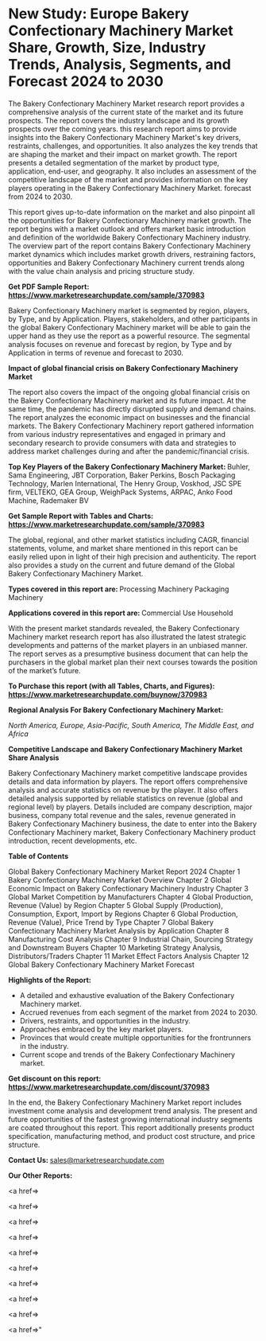 # New Study: Europe Bakery Confectionary Machinery Market Share, Growth, Size, Industry Trends, Analysis, Segments, and Forecast 2024 to 2030

The Bakery Confectionary Machinery Market research report provides a comprehensive analysis of the current state of the market and its future prospects. The report covers the industry landscape and its growth prospects over the coming years. this research report aims to provide insights into the Bakery Confectionary Machinery Market's key drivers, restraints, challenges, and opportunities. It also analyzes the key trends that are shaping the market and their impact on market growth. The report presents a detailed segmentation of the market by product type, application, end-user, and geography. It also includes an assessment of the competitive landscape of the market and provides information on the key players operating in the Bakery Confectionary Machinery Market. forecast from 2024 to 2030.

This report gives up-to-date information on the market and also pinpoint all the opportunities for Bakery Confectionary Machinery market growth. The report begins with a market outlook and offers market basic introduction and definition of the worldwide Bakery Confectionary Machinery industry. The overview part of the report contains Bakery Confectionary Machinery market dynamics which includes market growth drivers, restraining factors, opportunities and Bakery Confectionary Machinery current trends along with the value chain analysis and pricing structure study.

<strong><b>Get PDF Sample Report: <a href=https://www.marketresearchupdate.com/sample/370983>https://www.marketresearchupdate.com/sample/370983</a></b></strong>

Bakery Confectionary Machinery market is segmented by region, players, by Type, and by Application. Players, stakeholders, and other participants in the global Bakery Confectionary Machinery market will be able to gain the upper hand as they use the report as a powerful resource. The segmental analysis focuses on revenue and forecast by region, by Type and by Application in terms of revenue and forecast to 2030.

<strong><b>Impact of global financial crisis on Bakery Confectionary Machinery Market</b></strong>

The report also covers the impact of the ongoing global financial crisis on the Bakery Confectionary Machinery market and its future impact. At the same time, the pandemic has directly disrupted supply and demand chains. The report analyzes the economic impact on businesses and the financial markets. The Bakery Confectionary Machinery report gathered information from various industry representatives and engaged in primary and secondary research to provide consumers with data and strategies to address market challenges during and after the pandemic/financial crisis.

<strong><b>Top Key Players of the Bakery Confectionary Machinery Market:
</b></strong>Buhler, Sama Engineering, JBT Corporation, Baker Perkins, Bosch Packaging Technology, Marlen International, The Henry Group, Voskhod, JSC SPE firm, VELTEKO, GEA Group, WeighPack Systems, ARPAC, Anko Food Machine, Rademaker BV<strong><b>
</b></strong>

<strong><b>Get Sample Report with Tables and Charts: <a href=https://www.marketresearchupdate.com/sample/370983>https://www.marketresearchupdate.com/sample/370983</a></b></strong>

The global, regional, and other market statistics including CAGR, financial statements, volume, and market share mentioned in this report can be easily relied upon in light of their high precision and authenticity. The report also provides a study on the current and future demand of the Global Bakery Confectionary Machinery Market.

<strong><b>Types covered in this report are:
</b></strong>Processing Machinery
Packaging Machinery<strong><b>
</b></strong>

<strong><b>Applications covered in this report are:
</b></strong>Commercial Use
Household<strong><b>
</b></strong>

With the present market standards revealed, the Bakery Confectionary Machinery market research report has also illustrated the latest strategic developments and patterns of the market players in an unbiased manner. The report serves as a presumptive business document that can help the purchasers in the global market plan their next courses towards the position of the market’s future.

<strong><b>To Purchase this report (with all Tables, Charts, and Figures): <a href=https://www.marketresearchupdate.com/buynow/370983>https://www.marketresearchupdate.com/buynow/370983</a></b></strong>

<strong><b>Regional Analysis For Bakery Confectionary Machinery Market:</b></strong>

<em><i>North America, Europe, Asia-Pacific, South America, The Middle East, and Africa</i></em>

<strong><b>Competitive Landscape and Bakery Confectionary Machinery Market Share Analysis</b></strong>

Bakery Confectionary Machinery market competitive landscape provides details and data information by players. The report offers comprehensive analysis and accurate statistics on revenue by the player. It also offers detailed analysis supported by reliable statistics on revenue (global and regional level) by players. Details included are company description, major business, company total revenue and the sales, revenue generated in Bakery Confectionary Machinery business, the date to enter into the Bakery Confectionary Machinery market, Bakery Confectionary Machinery product introduction, recent developments, etc.

<strong><b>Table of Contents</b></strong>

Global Bakery Confectionary Machinery Market Report 2024
Chapter 1 Bakery Confectionary Machinery Market Overview
Chapter 2 Global Economic Impact on Bakery Confectionary Machinery Industry
Chapter 3 Global Market Competition by Manufacturers
Chapter 4 Global Production, Revenue (Value) by Region
Chapter 5 Global Supply (Production), Consumption, Export, Import by Regions
Chapter 6 Global Production, Revenue (Value), Price Trend by Type
Chapter 7 Global Bakery Confectionary Machinery Market Analysis by Application
Chapter 8 Manufacturing Cost Analysis
Chapter 9 Industrial Chain, Sourcing Strategy and Downstream Buyers
Chapter 10 Marketing Strategy Analysis, Distributors/Traders
Chapter 11 Market Effect Factors Analysis
Chapter 12 Global Bakery Confectionary Machinery Market Forecast

<strong><b>Highlights of the Report:</b></strong>

- A detailed and exhaustive evaluation of the Bakery Confectionary Machinery market.
- Accrued revenues from each segment of the market from 2024 to 2030.
- Drivers, restraints, and opportunities in the industry.
- Approaches embraced by the key market players.
- Provinces that would create multiple opportunities for the frontrunners in the industry.
- Current scope and trends of the Bakery Confectionary Machinery market.

<strong><b>Get discount on this report: <a href=https://www.marketresearchupdate.com/discount/370983>https://www.marketresearchupdate.com/discount/370983</a></b></strong>

In the end, the Bakery Confectionary Machinery Market report includes investment come analysis and development trend analysis. The present and future opportunities of the fastest growing international industry segments are coated throughout this report. This report additionally presents product specification, manufacturing method, and product cost structure, and price structure.

<strong><b>Contact Us:
</b></strong>sales@marketresearchupdate.com

<strong>Our Other Reports:</strong>

<a href=></a>

<a href=></a>

<a href=></a>

<a href=></a>

<a href=></a>

<a href=></a>

<a href=></a>

<a href=></a>

<a href=></a>

<a href=></a>"
